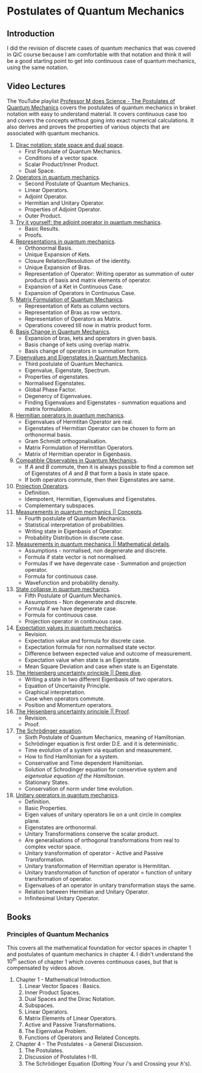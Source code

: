 # Postulates of Quantum Mechanics
## Introduction
I did the revision of discrete cases of quantum mechanics that was covered in QiC course because I am comfortable with that notation and think it will be a good starting point to get into continuous case of quantum mechanics, using the same notation.

## Video Lectures
The YouTube playlist [Professor M does Science - The Postulates of Quantum Mechanics](https://www.youtube.com/playlist?list=PL8W2boV7eVfmMcKF-ljTvAJQ2z-vILSxb) covers the postulates of quantum mechanics in braket notation with easy to understand material.
It covers continuous case too and covers the concepts without going into exact numerical calculations. It also derives and proves the properties of various objects that are associated with quantum mechanics.
1. [Dirac notation: state space and dual space](https://www.youtube.com/watch?v=hJoWM9jf0gU).
   - First Postulate of Quantum Mechanics.
   - Conditions of a vector space.
   - Scalar Product/Inner Product.
   - Dual Space.
2. [Operators in quantum mechanics](https://www.youtube.com/watch?v=pNFna7zZbgE).
   - Second Postulate of Quantum Mechanics.
   - Linear Operators.
   - Adjoint Operator.
   - Hermitian and Unitary Operator.
   - Properties of Adjoint Operator.
   - Outer Product.
3. [Try it yourself: the adjoint operator in quantum mechanics](https://www.youtube.com/watch?v=b_DcsVCtP5I).
   - Basic Results.
   - Proofs.
4. [Representations in quantum mechanics](https://www.youtube.com/watch?v=rp2k2oR5ZQ8).
   - Orthonormal Basis.
   - Unique Expansion of Kets.
   - Closure Relation/Resolution of the identity.
   - Unique Expansion of Bras.
   - Representation of Operator: Writing operator as summation of outer products of basis and matrix elements of operator.
   - Expansion of a Ket in Continuous Case.
   - Expansion of Operators in Continuous Case.
5. [Matrix Formulation of Quantum Mechanics](https://www.youtube.com/watch?v=wIwnb1ldYTI).
   - Representation of Kets as column vectors.
   - Representation of Bras as row vectors.
   - Representation of Operators as Matrix.
   - Operations covered till now in matrix product form.
6. [Basis Change in Quantum Mechanics](https://www.youtube.com/watch?v=CDmXvPDMIFs).
   - Expansion of bras, kets and operators in given basis.
   - Basis change of kets using overlap matrix.
   - Basis change of operators in summation form.
7. [Eigenvalues and Eigenstates in Quantum Mechanics](https://www.youtube.com/watch?v=p1zg-c1nvwQ).
   - Third postulate of Quantum Mechanics.
   - Eigenvalue, Eigenstate, Spectrum.
   - Properties of eigenstates.
   - Normalised Eigenstates.
   - Global Phase Factor.
   - Degenercy of Eigenvalues.
   - Finding Eigenvalues and Eigenstates - summation equations and matrix formulation.
8. [Hermitian operators in quantum mechanics](https://www.youtube.com/watch?v=XIgDUfyrLAY).
   - Eigenvalues of Hermtitan Operator are real.
   - Eigenstates of Hermitian Operator can be chosen to form an orthonormal basis.
   - Gram Schmidt orthogonalisation.
   - Matrix Formulation of Hermititan Operators.
   - Matrix of Hermitian operator in Eigenbasis.
9. [Compatible Observables in Quantum Mechanics](https://www.youtube.com/watch?v=IhJvX4H7xkA).
   - If $A$ and $B$ commute, then it is always possible to find a common set of Eigenstates of $A$ and $B$ that form a basis in state space.
   - If both operators commute, then their Eigenstates are same.
10. [Projection Operators](https://www.youtube.com/watch?v=M9V4hhqyrKQ).
    - Definition.
    - Idempotent, Hermitian, Eigenvalues and Eigenstates.
    - Complementary subspaces.
11. [Measurements in quantum mechanics || Concepts](https://www.youtube.com/watch?v=u1R3kRWh1ek).
    - Fourth postulate of Quantum Mechanics.
    - Statistical interpretation of probabilities.
    - Writing state in Eigenbasis of Operator.
    - Probability Distribution in discrete case.
12. [Measurements in quantum mechanics || Mathematical details](https://www.youtube.com/watch?v=odLwUXKY0Js).
    - Assumptions - normalised, non degenerate and discrete.
    - Formula if state vector is not normalised.
    - Formulas if we have degenrate case - Summation and projection operator.
    - Formula for continuous case.
    - Wavefunction and probability density.
13. [State collapse in quantum mechanics](https://www.youtube.com/watch?v=UaC-gLZ0Zvc).
    - Fifth Postulate of Quantum Mechanics.
    - Assumptions - Non degenerate and discrete.
    - Formula if we have degenerate case.
    - Formula for continuous case.
    - Projection operator in continuous case.
14. [Expectation values in quantum mechanics](https://www.youtube.com/watch?v=rEm-Ejg5xek).
    - Revision.
    - Expectation value and formula for discrete case.
    - Expectation formula for non normalised state vector.
    - Difference between expected value and outcome of measurement.
    - Expectation value when state is an Eigenstate.
    - Mean Square Deviation and case when state is an Eigenstate.
15. [The Heisenberg uncertainty principle || Deep dive](https://www.youtube.com/watch?v=pfjQtyLBBHw).
    - Writing a state in two different Eigenbasis of two operators.
    - Equation of Uncertainity Principle.
    - Graphical interpretation.
    - Case when operators commute.
    - Position and Momentum operators.
16. [The Heisenberg uncertainty principle || Proof](https://www.youtube.com/watch?v=fsC5Mhd7YUc).
    - Revision.
    - Proof.
17. [The Schrödinger equation](https://www.youtube.com/watch?v=CKpx9hkQ3HM).
    - Sixth Postulate of Quantum Mechanics, meaning of Hamiltonian.
    - Schrödinger equation is first order D.E. and it is deterministic.
    - Time evolution of a system via equation and measurement.
    - How to find Hamiltonian for a system.
    - Conservative and Time dependent Hamiltonian.
    - Solution of Schrodinger equation for conservtive system and _eigenvalue equation of the Hamiltonian_.
    - Stationary States.
    - Conservation of norm under time evolution.
18. [Unitary operators in quantum mechanics](https://www.youtube.com/watch?v=baIT6HaaYuQ).
    - Definition.
    - Basic Properties.
    - Eigen values of unitary operators lie on a unit circle in complex plane.
    - Eigenstates are orthonormal.
    - Unitary Transformations conserve the scalar product.
    - Are generalisations of orthogonal transformations from real to complex vector space.
    - Unitary transformation of operator - Active and Passive Transformation.
    - Unitary transformation of Hermitian operator is Hermititan.
    - Unitary transformation of function of operator = function of unitary transformation of operator.
    - Eigenvalues of an operator in unitary transformation stays the same.
    - Relation between Hermitian and Unitary Operator.
    - Infinitesimal Unitary Operator.

## Books
### Principles of Quantum Mechanics
This covers all the mathematical foundation for vector spaces in chapter 1 and postulates of quantum mechanics in chapter 4. I didn't understand the $10^{th}$ section of chapter 1 which coveres continuous cases, but that is compensated by videos above.
1. Chapter 1 - Mathematical Introduction.
   1. Linear Vector Spaces : Basics.
   2. Inner Product Spaces.
   3. Dual Spaces and the Dirac Notation.
   4. Subspaces.
   5. Linear Operators.
   6. Matrix Elements of Linear Operators.
   7. Active and Passive Transformations.
   8. The Eigenvalue Problem.
   9. Functions of Operators and Related Concepts.
2. Chapter 4 - The Postulates - a General Discussion.
   1. The Postulates.
   2. Discussion of Postulates I-III.
   3. The Schrödinger Equation (Dotting Your $i$'s and Crossing your $\hbar$'s).
